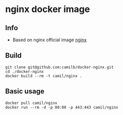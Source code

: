 # nginx docker image



## Info

* Based on nginx official image [nginx](https://hub.docker.com/_/nginx/)

        

## Build


	git clone git@github.com:camilb/docker-nginx.git
	cd ./docker-nginx
	docker build --rm -t camil/nginx .

## Basic usage

	docker pull camil/nginx
	docker run --rm -d -p 80:80 -p 443:443 camil/nginx


